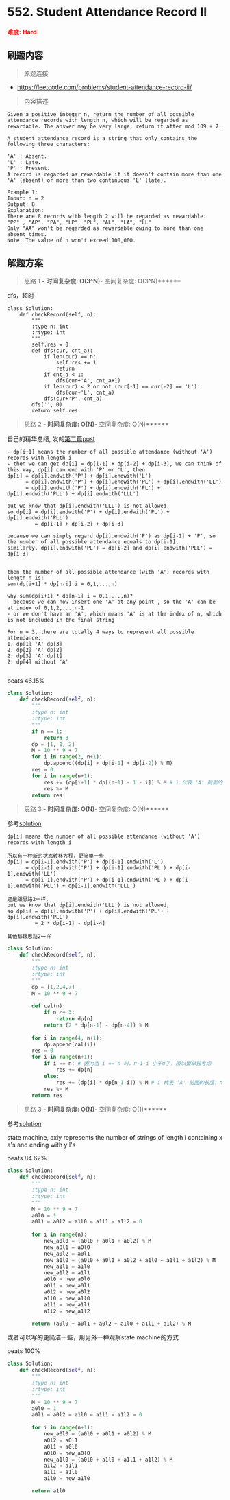# 552. Student Attendance Record II

**<font color=red>难度: Hard</font>**

## 刷题内容

> 原题连接

* https://leetcode.com/problems/student-attendance-record-ii/

> 内容描述

```
Given a positive integer n, return the number of all possible attendance records with length n, which will be regarded as rewardable. The answer may be very large, return it after mod 109 + 7.

A student attendance record is a string that only contains the following three characters:

'A' : Absent.
'L' : Late.
'P' : Present.
A record is regarded as rewardable if it doesn't contain more than one 'A' (absent) or more than two continuous 'L' (late).

Example 1:
Input: n = 2
Output: 8 
Explanation:
There are 8 records with length 2 will be regarded as rewardable:
"PP" , "AP", "PA", "LP", "PL", "AL", "LA", "LL"
Only "AA" won't be regarded as rewardable owing to more than one absent times. 
Note: The value of n won't exceed 100,000.
```

## 解题方案

> 思路 1
******- 时间复杂度: O(3^N)******- 空间复杂度: O(3^N)******

dfs，超时

```
class Solution:
    def checkRecord(self, n):
        """
        :type n: int
        :rtype: int
        """
        self.res = 0
        def dfs(cur, cnt_a):
            if len(cur) == n:
                self.res += 1
                return 
            if cnt_a < 1:
                dfs(cur+'A', cnt_a+1)
            if len(cur) < 2 or not (cur[-1] == cur[-2] == 'L'):
                dfs(cur+'L', cnt_a)
            dfs(cur+'P', cnt_a)
        dfs('', 0)
        return self.res
```


> 思路 2
******- 时间复杂度: O(N)******- 空间复杂度: O(N)******

自己的精华总结, 发的[第二篇post](https://leetcode.com/problems/student-attendance-record-ii/discuss/220364/Python-O(N)-time-and-O(N)-space-detailed-explanation)

```
- dp[i+1] means the number of all possible attendance (without 'A') records with length i 
- then we can get dp[i] = dp[i-1] + dp[i-2] + dp[i-3], we can think of this way, dp[i] can end with 'P' or 'L', then
dp[i] = dp[i].endwith('P') + dp[i].endwith('L')
      = dp[i].endwith('P') + dp[i].endwith('PL') + dp[i].endwith('LL')
      = dp[i].endwith('P') + dp[i].endwith('PL') + dp[i].endwith('PLL') + dp[i].endwith('LLL')

but we know that dp[i].endwith('LLL') is not allowed, 
so dp[i] = dp[i].endwith('P') + dp[i].endwith('PL') + dp[i].endwith('PLL')
         = dp[i-1] + dp[i-2] + dp[i-3]
     
because we can simply regard dp[i].endwith('P') as dp[i-1] + 'P', so the number of all possible attendance equals to dp[i-1],
similarly, dp[i].endwith('PL') = dp[i-2] and dp[i].endwith('PLL') = dp[i-3]


then the number of all possible attendance (with 'A') records with length n is:
sum(dp[i+1] * dp[n-i] i = 0,1,...,n)

why sum(dp[i+1] * dp[n-i] i = 0,1,...,n)? 
- because we can now insert one 'A' at any point , so the 'A' can be at index of 0,1,2,...,n-1
- or we don't have an 'A', which means 'A' is at the index of n, which is not included in the final string
     
For n = 3, there are totally 4 ways to represent all possible attendance:
1. dp[1] 'A' dp[3]
2. dp[2] 'A' dp[2]
2. dp[3] 'A' dp[1]
2. dp[4] without 'A'


```


beats 46.15%

```python
class Solution:
    def checkRecord(self, n):
        """
        :type n: int
        :rtype: int
        """
        if n == 1:
            return 3
        dp = [1, 1, 2]
        M = 10 ** 9 + 7
        for i in range(2, n+1):
            dp.append((dp[i] + dp[i-1] + dp[i-2]) % M)
        res = 0
        for i in range(n+1):
            res += (dp[i+1] * dp[(n+1) - 1 - i]) % M # i 代表 'A' 前面的长度，(n+1) - 1 - i 代表 'A' 后面的长度
            res %= M
        return res
```

> 思路 3
******- 时间复杂度: O(N)******- 空间复杂度: O(N)******

参考[solution](https://leetcode.com/problems/student-attendance-record-ii/solution/)

```
dp[i] means the number of all possible attendance (without 'A') records with length i 

所以有一种新的状态转移方程，更简单一些
dp[i] = dp[i-1].endwith('P') + dp[i-1].endwith('L')
      = dp[i-1].endwith('P') + dp[i-1].endwith('PL') + dp[i-1].endwith('LL')
      = dp[i-1].endwith('P') + dp[i-1].endwith('PL') + dp[i-1].endwith('PLL') + dp[i-1].endwith('LLL')
      
还是跟思路2一样，
but we know that dp[i].endwith('LLL') is not allowed, 
so dp[i] = dp[i].endwith('P') + dp[i].endwith('PL') + dp[i].endwith('PLL')
         = 2 * dp[i-1] - dp[i-4]
         
其他都跟思路2一样

```

```python
class Solution:
    def checkRecord(self, n):
        """
        :type n: int
        :rtype: int
        """
        dp = [1,2,4,7]
        M = 10 ** 9 + 7
        
        def cal(n):
            if n <= 3:
                return dp[n]
            return (2 * dp[n-1] - dp[n-4]) % M
        
        for i in range(4, n+1):
            dp.append(cal(i))
        res = 0
        for i in range(n+1):
            if i == n: # 因为当 i == n 时，n-1-i 小于0了，所以要单独考虑
                res += dp[n] 
            else:
                res += (dp[i] * dp[n-1-i]) % M # i 代表 'A' 前面的长度，n-1-i 代表 'A' 后面的长度
            res %= M
        return res
```

> 思路 3
******- 时间复杂度: O(N)******- 空间复杂度: O(1)******

参考[solution](https://leetcode.com/problems/student-attendance-record-ii/solution/)

state machine, axly represents the number of strings of length i containing x a's and ending with y l's

beats 84.62%

```python
class Solution:
    def checkRecord(self, n):
        """
        :type n: int
        :rtype: int
        """
        M = 10 ** 9 + 7
        a0l0 = 1
        a0l1 = a0l2 = a1l0 = a1l1 = a1l2 = 0
        
        for i in range(n):
            new_a0l0 = (a0l0 + a0l1 + a0l2) % M
            new_a0l1 = a0l0
            new_a0l2 = a0l1
            new_a1l0 = (a0l0 + a0l1 + a0l2 + a1l0 + a1l1 + a1l2) % M
            new_a1l1 = a1l0
            new_a1l2 = a1l1
            a0l0 = new_a0l0
            a0l1 = new_a0l1
            a0l2 = new_a0l2
            a1l0 = new_a1l0
            a1l1 = new_a1l1
            a1l2 = new_a1l2

        return (a0l0 + a0l1 + a0l2 + a1l0 + a1l1 + a1l2) % M
```


或者可以写的更简洁一些，用另外一种观察state machine的方式

beats 100%

```python
class Solution:
    def checkRecord(self, n):
        """
        :type n: int
        :rtype: int
        """
        M = 10 ** 9 + 7
        a0l0 = 1
        a0l1 = a0l2 = a1l0 = a1l1 = a1l2 = 0
        
        for i in range(n+1):
            new_a0l0 = (a0l0 + a0l1 + a0l2) % M
            a0l2 = a0l1
            a0l1 = a0l0
            a0l0 = new_a0l0
            new_a1l0 = (a0l0 + a1l0 + a1l1 + a1l2) % M
            a1l2 = a1l1
            a1l1 = a1l0
            a1l0 = new_a1l0

        return a1l0
```





















